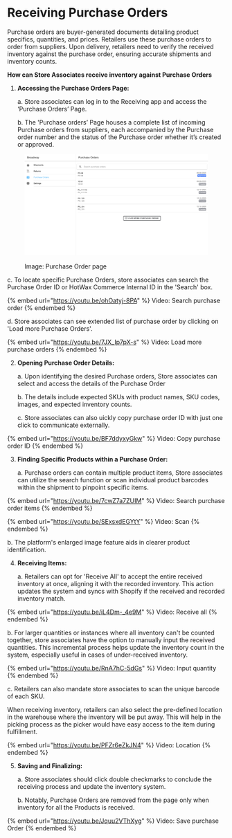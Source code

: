 # Receiving Purchase Orders

Purchase orders are buyer-generated documents detailing product specifics, quantities, and prices. Retailers use these purchase orders to order from suppliers. Upon delivery, retailers need to verify the received inventory against the purchase order, ensuring accurate shipments and inventory counts.

**How can Store Associates receive inventory against Purchase Orders**

1. **Accessing the Purchase Orders Page:**

   a. Store associates can log in to the Receiving app and access the ‘Purchase Orders’ Page.
   
   b. The 'Purchase orders’ Page houses a complete list of incoming Purchase orders from suppliers, each accompanied by the Purchase order number and the status of the Purchase order whether it’s created or approved.

<figure><img src="../.gitbook/assets/Screenshot 2023-10-19 at 6.17.15 PM.png" alt=""><figcaption><p>Image: Purchase Order page</p></figcaption></figure>
   
   c. To locate specific Purchase Orders, store associates can search the Purchase Order ID or HotWax Commerce Internal ID in the 'Search' box.

{% embed url="https://youtu.be/ohOatyj-8PA" %}
Video: Search purchase order
{% endembed %}

   d. Store associates can see extended list of purchase order by clicking on 'Load more Purchase Orders'.

{% embed url="https://youtu.be/7JX_Ip7pX-s" %}
Video: Load more purchase orders
{% endembed %}


2. **Opening Purchase Order Details:**

   a. Upon identifying the desired Purchase orders, Store associates can select and access the details of the Purchase Order
   
   b. The details include expected SKUs with product names, SKU codes, images, and expected inventory counts.

   c. Store associates can also uickly copy purchase order ID with just one click to communicate externally.

{% embed url="https://youtu.be/BF7ddyxyGkw" %}
Video: Copy purchase order ID
{% endembed %}

3. **Finding Specific Products within a Purchase Order:**

   a. Purchase orders can contain multiple product items, Store associates can utilize the search function or scan individual product barcodes within the shipment to pinpoint specific items.

{% embed url="https://youtu.be/7cwZ7a7ZUIM" %}
Video: Search purchase order items
{% endembed %}

{% embed url="https://youtu.be/SExsxdEGYtY" %}
Video: Scan&#x20;
{% endembed %}
   
   b. The platform's enlarged image feature aids in clearer product identification.

4. **Receiving Items:**

   a. Retailers can opt for 'Receive All' to accept the entire received inventory at once, aligning it with the recorded inventory. This action updates the system and syncs with Shopify if the received and recorded inventory match.

{% embed url="https://youtu.be/iL4Dm-_4e9M" %}
Video: Receive all
{% endembed %}
   
   b. For larger quantities or instances where all inventory can't be counted together, store associates have the option to manually input the received quantities. This incremental process helps update the inventory count in the system, especially useful in cases of under-received inventory.

{% embed url="https://youtu.be/RnA7hC-5dGs" %}
Video: Input quantity
{% endembed %}
   
   c. Retailers can also mandate store associates to scan the unique barcode of each SKU. 

When receiving inventory, retailers can also select the pre-defined location in the warehouse where the inventory will be put away. This will help in the picking process as the picker would have easy access to the item during fulfillment.

{% embed url="https://youtu.be/PFZr6eZkJN4" %}
Video: Location
{% endembed %}

5. **Saving and Finalizing:**

   a. Store associates should click double checkmarks to conclude the receiving process and update the inventory system.
   
   b. Notably, Purchase Orders are removed from the page only when inventory for all the Products is received.

{% embed url="https://youtu.be/Jquu2VThXyg" %}
Video: Save purchase Order
{% endembed %}


